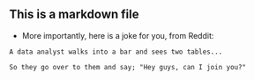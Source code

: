 ## This is a markdown file

- More importantly, here is a joke for you, from Reddit:  

`A data analyst walks into a bar and sees two tables...`

`So they go over to them and say; "Hey guys, can I join you?" `
